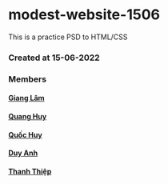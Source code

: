 # modest-website-1506

This is a practice PSD to HTML/CSS

### Created at 15-06-2022

### Members

#### [Giang Lâm](Link)

#### [Quang Huy](Link)

#### [Quốc Huy](Link)

#### [Duy Anh](Link)

#### [Thanh Thiệp](Link)

